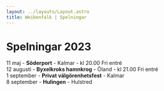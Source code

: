 ```yaml
---
layout: ../layouts/Layout.astro
title: Weibenfalk | Spelningar
---
```


# Spelningar 2023

11 maj - **Söderport** - Kalmar - kl 20.00 Fri entré  
12 augusti - **Byxelkroks hamnkrog** - Öland - kl 21.00 Fri entré  
1 september - **Privat välgörenhetsfest** - Kalmar  
8 september - **Hulingen** - Hulstred  

<style>
  a {
    text-decoration: none;
    font-weight: 800;
    color: var(--color-text-light);  
  }

  p {
    margin: 5px 0;
  }
  html.dark a {
    color: var(--color-text-dark);
  }
</style>